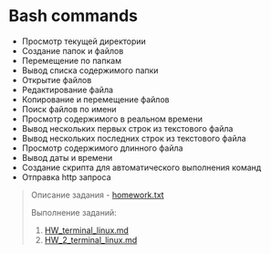 # Bash commands

* Просмотр текущей директории
* Создание папок и файлов
* Перемещение по папкам
* Вывод списка содержимого папки
* Открытие файлов
* Редактирование файла
* Копирование и перемещение файлов
* Поиск файлов по имени
* Просмотр содержимого в реальном времени
* Вывод нескольких первых строк из текстового файла
* Вывод нескольких последних строк из текстового файла
* Просмотр содержимого длинного файла
* Вывод даты и времени
* Создание скрипта для автоматического выполнения команд
* Отправка http запроса

> Описание задания - [homework.txt](https://github.com/Dmitry-bond/bash_commands/blob/main/homework.txt)
> 
> Выполнение заданий:
> 1) [HW_terminal_linux.md](https://github.com/Dmitry-bond/bash_commands/blob/main/HW_terminal_linux.md)
> 2) [HW_2_terminal_linux.md](https://github.com/setter-getter/bash_commands/blob/main/HW_2_terminal_linux.md)


